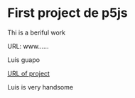 # First project de p5js 

Thi is a beriful work

URL: www......

Luis guapo

[URL of project](https://github.com/schayanner/primer-p5js/blob/main/README.md)

Luis is very handsome
